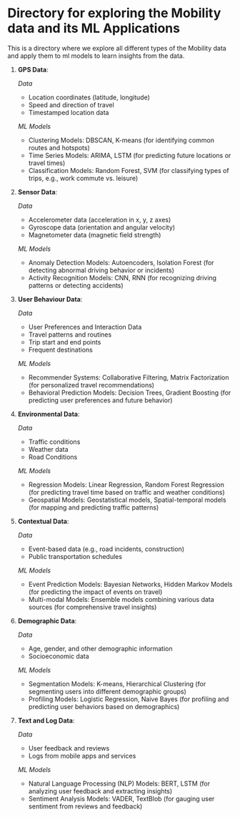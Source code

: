 # Directory for exploring the Mobility data and its ML Applications 

This is a directory where we explore all different types of the Mobility data and apply them to ml models to learn insights from the data.

1. **GPS Data**:


   *Data*
   - Location coordinates (latitude, longitude)
   - Speed and direction of travel
   - Timestamped location data
   
   *ML Models*
   - Clustering Models: DBSCAN, K-means (for identifying common routes and hotspots)
   - Time Series Models: ARIMA, LSTM (for predicting future locations or travel times)
   - Classification Models: Random Forest, SVM (for classifying types of trips, e.g., work commute vs. leisure)


2. **Sensor Data**:


   *Data*
   - Accelerometer data (acceleration in x, y, z axes)
   - Gyroscope data (orientation and angular velocity)
   - Magnetometer data (magnetic field strength)
   
   *ML Models*
   - Anomaly Detection Models: Autoencoders, Isolation Forest (for detecting abnormal driving behavior or incidents)
   - Activity Recognition Models: CNN, RNN (for recognizing driving patterns or detecting accidents)

   
3. **User Behaviour Data**:


   *Data*
   - User Preferences and Interaction Data
   - Travel patterns and routines
   - Trip start and end points
   - Frequent destinations
   
   *ML Models*
   - Recommender Systems: Collaborative Filtering, Matrix Factorization (for personalized travel recommendations)
   - Behavioral Prediction Models: Decision Trees, Gradient Boosting (for predicting user preferences and future behavior)



4. **Environmental Data**:


   *Data*
   - Traffic conditions
   - Weather data
   - Road Conditions
   
   *ML Models*
   - Regression Models: Linear Regression, Random Forest Regression (for predicting travel time based on traffic and weather conditions)
   - Geospatial Models: Geostatistical models, Spatial-temporal models (for mapping and predicting traffic patterns)

5. **Contextual Data**:


   *Data*
   - Event-based data (e.g., road incidents, construction)
   - Public transportation schedules

   
   *ML Models*
   - Event Prediction Models: Bayesian Networks, Hidden Markov Models (for predicting the impact of events on travel)
   - Multi-modal Models: Ensemble models combining various data sources (for comprehensive travel insights)

6. **Demographic Data**:

   *Data*
   - Age, gender, and other demographic information 
   - Socioeconomic data

   
   *ML Models*
   - Segmentation Models: K-means, Hierarchical Clustering (for segmenting users into different demographic groups)
   - Profiling Models: Logistic Regression, Naive Bayes (for profiling and predicting user behaviors based on demographics)

7. **Text and Log Data**:


   *Data*
   - User feedback and reviews 
   - Logs from mobile apps and services

   
   *ML Models*
   - Natural Language Processing (NLP) Models: BERT, LSTM (for analyzing user feedback and extracting insights)
   - Sentiment Analysis Models: VADER, TextBlob (for gauging user sentiment from reviews and feedback)

